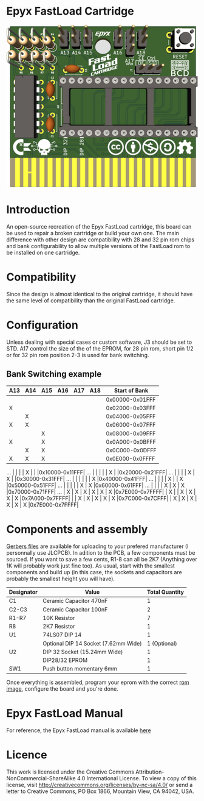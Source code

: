 # Epyx FastLoad Cartridge

![Epyx FastLoad Rendering](Images/Epyx-FastLoad.png)

# Introduction

An open-source recreation of the Epyx FastLoad cartridge, this board can be used to repair a broken cartridge or build your own one. The main difference with other design are compatibility with 28 and 32 pin rom chips and bank configurability to allow multiple versions of the FastLoad rom to be installed on one cartridge.

# Compatibility

Since the design is almost identical to the original cartridge, it should have the same level of compatibility than the original FastLoad cartridge.

# Configuration

Unless dealing with special cases or custom software, J3 should be set to STD. A17 control the size of the of the EPROM, for 28 pin rom, short pin 1/2 or for 32 pin rom position 2-3 is used for bank switching.

## Bank Switching example

|A13|A14|A15|A16|A17|A18| Start of Bank |
|---|---|---|---|---|---|---------------|
|   |   |   |   |   |   |0x00000-0x01FFF|
| X |   |   |   |   |   |0x02000-0x03FFF|
|   | X |   |   |   |   |0x04000-0x05FFF|
| X | X |   |   |   |   |0x06000-0x07FFF|
|   |   | X |   |   |   |0x08000-0x09FFF|
| X |   | X |   |   |   |0x0A000-0x0BFFF|
|   | X | X |   |   |   |0x0C000-0x0DFFF|
| X | X | X |   |   |   |0x0E000-0x0FFFF|
...
|   |   |   | X |   |   |0x10000-0x11FFF|
...
|   |   |   |   | X |   |0x20000-0x21FFF|
...
|   |   |   | X | X |   |0x30000-0x31FFF|
...
|   |   |   |   |   | X |0x40000-0x41FFF|
...
|   |   |   | X |   | X |0x50000-0x51FFF|
...
|   |   |   |   | X | X |0x60000-0x61FFF|
...
|   |   |   | X | X | X |0x70000-0x71FFF|
...
| X | X | X | X | X | X |0x7E000-0x7FFFF|
| X |   | X | X | X | X |0x7A000-0x7FFFF|
|   | X | X | X | X | X |0x7C000-0x7CFFF|
| X | X | X | X | X | X |0x7E000-0x7FFFF|

# Components and assembly

[Gerbers files](Gerbers/) are available for uploading to your prefered manufacturer (I personnally use JLCPCB). In adition to the PCB, a few components must be sourced. If you want to save a few cents, R1-8 can all be 2K7 (Anything over 1K will probably work just fine too). As usual, start with the smallest components and build up (in this case, the sockets and capacitors are probably the smallest height you will have).

|Designator|Value                                |Total Quantity|
|----------|-------------------------------------|--------------|
|C1        |Ceramic Capacitor 470nF              |1             |
|C2-C3     |Ceramic Capacitor 100nF              |2             |
|R1-R7     |10K Resistor                         |7             |
|R8        |2K7 Resistor                         |1             |
|U1        |74LS07 DIP 14                        |1             |
|          |Optional DIP 14 Socket (7.62mm Wide) |1 (Optional)  |
|U2        |DIP 32 Socket (15.24mm Wide)         |1             |
|          |DIP28/32 EPROM                       |1             |
|SW1       |Push button momentary 6mm            |1             |

Once everything is assembled, program your eprom with the correct [rom image](roms/), configure the board and you're done.

# Epyx FastLoad Manual

For reference, the Epyx FastLoad manual is available [here](manual/)

# Licence

This work is licensed under the Creative Commons Attribution-NonCommercial-ShareAlike 4.0 International License. To view a copy of this license, visit http://creativecommons.org/licenses/by-nc-sa/4.0/ or send a letter to Creative Commons, PO Box 1866, Mountain View, CA 94042, USA.
